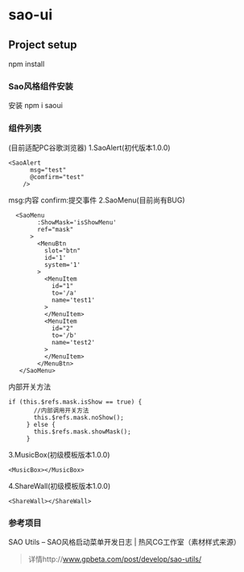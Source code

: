 # sao-ui

## Project setup
npm install

### Sao风格组件安装
安装 npm i saoui

### 组件列表
(目前适配PC谷歌浏览器)
1.SaoAlert(初代版本1.0.0)
```
<SaoAlert
      msg="test"
      @comfirm="test"
    />
```  
msg:内容
confirm:提交事件
2.SaoMenu(目前尚有BUG)  
```  
  <SaoMenu
        :ShowMask='isShowMenu'
        ref="mask"
      >
        <MenuBtn
          slot="btn"
          id='1'
          system='1'
        >
          <MenuItem
            id="1"
            to='/a'
            name='test1'
          >
          </MenuItem>
          <MenuItem
            id="2"
            to='/b'
            name='test2'
          >
          </MenuItem>
        </MenuBtn>
   </SaoMenu>
```
 内部开关方法
 ```
 if (this.$refs.mask.isShow == true) {
        //内部调用开关方法
        this.$refs.mask.noShow();
      } else {
        this.$refs.mask.showMask();
      }
```
3.MusicBox(初级模板版本1.0.0)  
```
<MusicBox></MusicBox>
```
4.ShareWall(初级模板版本1.0.0) 
```
<ShareWall></ShareWall>
```
### 参考项目
SAO Utils – SAO风格启动菜单开发日志 | 热风CG工作室（素材样式来源）
>详情http://www.gpbeta.com/post/develop/sao-utils/